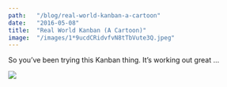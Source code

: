 ```yaml
---
path:	"/blog/real-world-kanban-a-cartoon"
date:	"2016-05-08"
title:	"Real World Kanban (A Cartoon)"
image:	"/images/1*9ucdCRidvfvN8tTbVute3Q.jpeg"
---
```


So you’ve been trying this Kanban thing. It’s working out great …

![](/images/1*9ucdCRidvfvN8tTbVute3Q.jpeg)